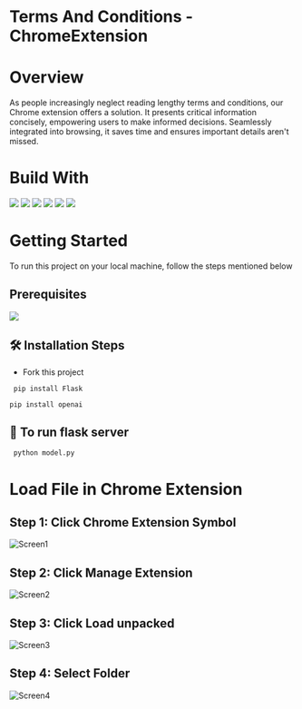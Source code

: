 ﻿# Terms And Conditions -ChromeExtension
# Overview
As people increasingly neglect reading lengthy terms and conditions, our Chrome extension offers a solution. It presents critical information concisely, empowering users to make informed decisions. Seamlessly integrated into browsing, it saves time and ensures important details aren't missed. 
# Build With
<img src="https://camo.githubusercontent.com/cdb30eb4a1d9b585db4fcde9e80bb9428518567d50f5a3eb98c5d3ab8ded5d63/68747470733a2f2f696d672e736869656c64732e696f2f62616467652f4f70656e41492d3431323939312e7376673f7374796c6565266c6f676f3d4f70656e4149266c6f676f436f6c6f723d7768697465">
<img src ="https://img.shields.io/badge/JavaScript-323330?style=for-the-badge&logo=javascript&logoColor=F7DF1E"/>
<img src ="https://img.shields.io/badge/Flask-000000?style=for-the-badge&logo=flask&logoColor=white"/> 
<img src="https://img.shields.io/badge/Python-FFD43B?style=for-the-badge&logo=python&logoColor=blue" />
<img src="https://img.shields.io/badge/HTML5-E34F26?style=for-the-badge&logo=html5&logoColor=white" />
<img src= "https://img.shields.io/badge/CSS3-1572B6?style=for-the-badge&logo=css3&logoColor=white">

# Getting Started
To run this project on your local machine, follow the steps mentioned below
## Prerequisites
<img src ="https://img.shields.io/badge/Python-FFD43B?style=for-the-badge&logo=python&logoColor=blue">

## <g-emoji class="g-emoji" alias="hammer_and_wrench" fallback-src="https://github.githubassets.com/images/icons/emoji/unicode/1f6e0.png">🛠️</g-emoji>  Installation Steps
* Fork this project
```
 pip install Flask
```
```
pip install openai
```
## 🚀 To run flask server
```
 python model.py
```
# Load File in Chrome Extension
## Step 1: Click Chrome Extension Symbol
![Screen1](https://github.com/rohith1222004/Terms-Condition-ChromeExtension/assets/92452259/ff6cfc73-5fdd-46ff-b6e5-fef3bef93538)
## Step 2: Click Manage Extension 
![Screen2](https://github.com/rohith1222004/Terms-Condition-ChromeExtension/assets/92452259/90033c38-06a9-4092-946e-613eda77ee52)
## Step 3: Click Load unpacked
![Screen3](https://github.com/rohith1222004/Terms-Condition-ChromeExtension/assets/92452259/e87d72a0-c0be-47f0-a911-7879a46def33)
## Step 4: Select Folder 
![Screen4](https://github.com/rohith1222004/Terms-Condition-ChromeExtension/assets/92452259/182cf3f0-1399-4480-b601-17720974ae68)


